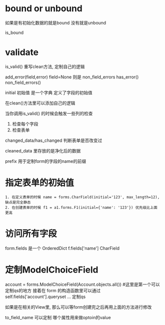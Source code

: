 # bound or unbound #
如果是有初始化数据的就是bound 没有就是unbound

is_bound

# validate #
is_valid()
重写clean方法, 定制自己的逻辑


add_error(field,error) field=None 则是 non_field_errors
has_error()
non_field_errors()


initial 初始值 是一个字典 定义了字段的初始值



在clean()方法里可以添加自己的逻辑


当你调用is_valid() 的时候会触发一些列的检查
1. 检查每个字段
2. 检查表单


changed_data/has_changed 判断表单是否改变过

cleaned_data 里存放的是净化后的数据

prefix 用于定制form的字段的name的前缀

# 指定表单的初始值 #
```
1. 在定义表单的时候 name = forms.CharField(initial='123', max_length=12), 缺点是完全静态
2. 在创建表单的时候 f1 = a1.forms.F1(initial={'name': '123'}) 优先级比上面更高

```


# 访问所有字段 #
form.fields 是一个 OrderedDict
f.fields['name'] CharField

# 定制ModelChoiceField #
account = forms.ModelChoiceField(Account.objects.all()) #这里是第一个可以定制qs的地方
接着在 form 的构造函数里可以通过
self.fields['account'].queryset ... 定制qs

如果是在相关的View里, 那么可以等form创建完之后再用上面的方法进行修改

to_field_name 可以定制 哪个属性用来做optoin的value
